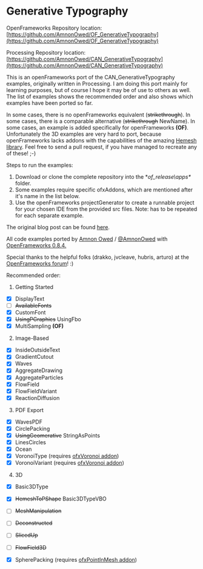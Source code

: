 Generative Typography
=====================

OpenFrameworks Repository location: [https://github.com/AmnonOwed/OF_GenerativeTypography](https://github.com/AmnonOwed/OF_GenerativeTypography)

Processing Repository location: [https://github.com/AmnonOwed/CAN_GenerativeTypography](https://github.com/AmnonOwed/CAN_GenerativeTypography)

This is an openFrameworks port of the CAN_GenerativeTypography examples, originally written in Processing.
I am doing this port mainly for learning purposes, but of course I hope it may be of use to others as well.
The list of examples shows the recommended order and also shows which examples have been ported so far.

In some cases, there is no openFrameworks equivalent (~~strikethrough~~).
In some cases, there is a comparable alternative (~~strikethrough~~ NewName).
In some cases, an example is added specifically for openFrameworks **(OF)**.
Unfortunately the 3D examples are very hard to port, because openFrameworks lacks addons with the capabilities of the amazing [Hemesh library](https://github.com/wblut/HE_Mesh2014).
Feel free to send a pull request, if you have managed to recreate any of these! ;-)

Steps to run the examples:

1. Download or clone the complete repository into the **of_release\apps\** folder.
2. Some examples require specific ofxAddons, which are mentioned after it's name in the list below.
3. Use the openFrameworks projectGenerator to create a runnable project for your chosen IDE from the provided src files. Note: has to be repeated for each separate example.

The original blog post can be found [here](http://www.creativeapplications.net/processing/generative-typography-processing-tutorial).

All code examples ported by [Amnon Owed](http://vimeo.com/amnon) / [@AmnonOwed](https://twitter.com/AmnonOwed) with [OpenFrameworks 0.8.4.](http://www.openframeworks.cc/)

Special thanks to the helpful folks (drakko, jvcleave, hubris, arturo) at the [OpenFrameworks forum](http://forum.openframeworks.cc/)! :)

Recommended order:

1. Getting Started
  - [x] DisplayText
  - [ ] ~~AvailableFonts~~
  - [x] CustomFont
  - [x] ~~UsingPGraphics~~ UsingFbo
  - [x] MultiSampling **(OF)**

2. Image-Based
  - [x] InsideOutsideText
  - [x] GradientCutout
  - [x] Waves
  - [x] AggregateDrawing
  - [x] AggregateParticles
  - [x] FlowField
  - [x] FlowFieldVariant
  - [x] ReactionDiffusion

3. PDF Export
  - [x] WavesPDF
  - [x] CirclePacking
  - [x] ~~UsingGeomerative~~ StringAsPoints
  - [x] LinesCircles
  - [x] Ocean
  - [x] VoronoiType (requires [ofxVoronoi addon](https://github.com/madc/ofxVoronoi))
  - [x] VoronoiVariant (requires [ofxVoronoi addon](https://github.com/madc/ofxVoronoi))

4. 3D
  - [x] Basic3DType
  - [x] ~~HemeshToPShape~~ Basic3DTypeVBO
  - [ ] ~~MeshManipulation~~
  - [ ] ~~Deconstructed~~
  - [ ] ~~SlicedUp~~
  - [ ] ~~FlowField3D~~
  - [x] SpherePacking (requires [ofxPointInMesh addon](https://github.com/AmnonOwed/ofxPointInMesh))
 